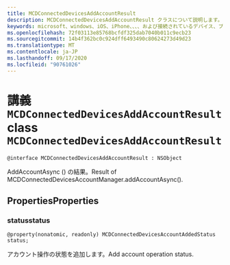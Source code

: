 ```yaml
---
title: MCDConnectedDevicesAddAccountResult
description: MCDConnectedDevicesAddAccountResult クラスについて説明します。 「アカウント操作の状態の追加」のプロパティを参照してください。
keywords: microsoft、windows、iOS、iPhone、、、、および接続されているデバイス、プロジェクトローマ
ms.openlocfilehash: 72f03113e85768bcfdf325dab7040b011c9ecb23
ms.sourcegitcommit: 14b4f362bc0c924dff6493490c80624273d49d23
ms.translationtype: MT
ms.contentlocale: ja-JP
ms.lasthandoff: 09/17/2020
ms.locfileid: "90761026"
---
```

# <a name="class-mcdconnecteddevicesaddaccountresult"></a><span data-ttu-id="4144c-105">講義 `MCDConnectedDevicesAddAccountResult`</span><span class="sxs-lookup"><span data-stu-id="4144c-105">class `MCDConnectedDevicesAddAccountResult`</span></span> 

```
@interface MCDConnectedDevicesAddAccountResult : NSObject
```  
<span data-ttu-id="4144c-106">AddAccountAsync () の結果。</span><span class="sxs-lookup"><span data-stu-id="4144c-106">Result of MCDConnectedDevicesAccountManager.addAccountAsync().</span></span>

## <a name="properties"></a><span data-ttu-id="4144c-107">Properties</span><span class="sxs-lookup"><span data-stu-id="4144c-107">Properties</span></span>

### <a name="status"></a><span data-ttu-id="4144c-108">status</span><span class="sxs-lookup"><span data-stu-id="4144c-108">status</span></span>

`@property(nonatomic, readonly) MCDConnectedDevicesAccountAddedStatus status;`

<span data-ttu-id="4144c-109">アカウント操作の状態を追加します。</span><span class="sxs-lookup"><span data-stu-id="4144c-109">Add account operation status.</span></span>
